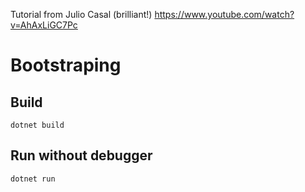 Tutorial from Julio Casal (brilliant!)
https://www.youtube.com/watch?v=AhAxLiGC7Pc



# Bootstraping

## Build

```
dotnet build
```

## Run without debugger

```
dotnet run
```
